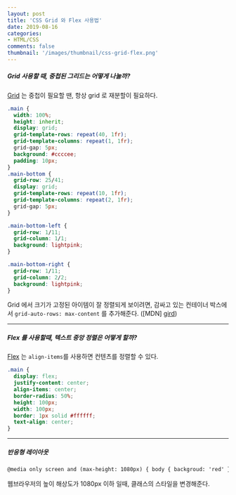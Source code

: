 ```yaml
---
layout: post
title: 'CSS Grid 와 Flex 사용법'
date: 2019-08-16
categories:
- HTML/CSS
comments: false
thumbnail: '/images/thumbnail/css-grid-flex.png'
---
```


##### Grid 사용할 때, 중첩된 그리드는 어떻게 나눌까?

[Grid](https://developer.mozilla.org/ko/docs/Web/CSS/grid) 는 중첩이 필요할 땐, 항상 grid 로 재분할이 필요하다.

```css
.main {
  width: 100%;
  height: inherit;
  display: grid;
  grid-template-rows: repeat(40, 1fr);
  grid-template-columns: repeat(1, 1fr);
  grid-gap: 5px;
  background: #ccccee;
  padding: 10px;
}
.main-bottom {
  grid-row: 25/41;
  display: grid;
  grid-template-rows: repeat(10, 1fr);
  grid-template-columns: repeat(2, 1fr);
  grid-gap: 5px;
}

.main-bottom-left {
  grid-row: 1/11;
  grid-column: 1/1;
  background: lightpink;
}

.main-bottom-right {
  grid-row: 1/11;
  grid-column: 2/2;
  background: lightpink;
}
```

Grid 에서 크기가 고정된 아이템이 잘 정렬되게 보이려면, 감싸고 있는 컨테이너 박스에서 `grid-auto-rows: max-content` 를 추가해준다.
([MDN] [gird])

---
##### Flex 를 사용할때, 텍스트 중앙 정렬은 어떻게 할까?

[Flex](https://developer.mozilla.org/ko/docs/Web/CSS/flex) 는 `align-items`를 사용하면 컨텐츠를 정렬할 수 있다.

```css
.main {
  display: flex;
  justify-content: center;
  align-items: center;
  border-radius: 50%;
  height: 100px;
  width: 100px;
  border: 1px solid #ffffff;
  text-align: center;
}
```

---
##### 반응형 레이아웃

```html
@media only screen and (max-height: 1080px) { body { backgroud: 'red' } }
```

웹브라우저의 높이 해상도가 1080px 이하 일때, 클래스의 스타일을 변경해준다.

[webdir]: https://webdir.tistory.com/339
[opentutorials]: https://opentutorials.org/module/484/4150
[gird]: https://developer.mozilla.org/en-US/docs/Web/CSS/grid-auto-rows



